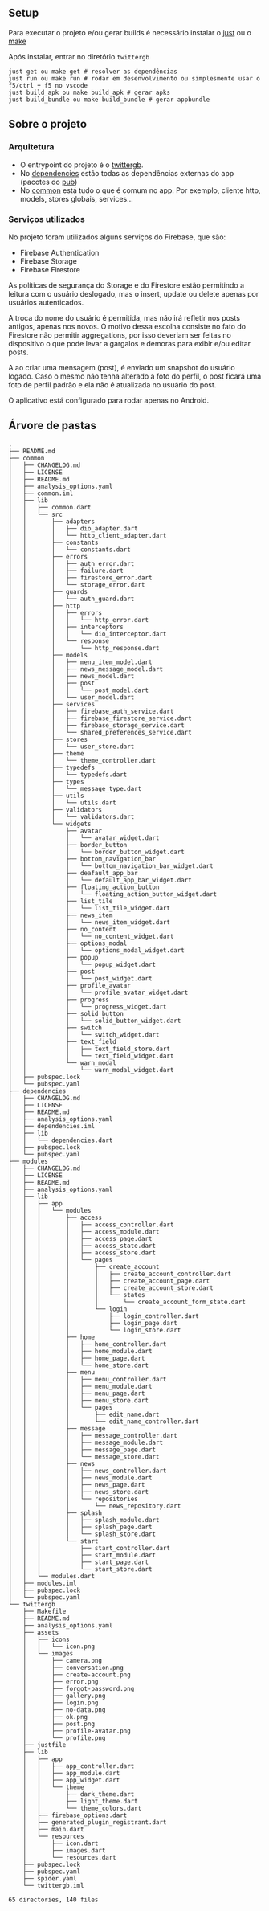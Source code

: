 ## Setup
Para executar o projeto e/ou gerar builds é necessário instalar o [just](https://github.com/casey/just) ou o [make](https://community.chocolatey.org/packages/make)

Após instalar, entrar no diretório `twittergb`

```pwsh
just get ou make get # resolver as dependências
just run ou make run # rodar em desenvolvimento ou simplesmente usar o f5/ctrl + f5 no vscode
just build_apk ou make build_apk # gerar apks
just build_bundle ou make build_bundle # gerar appbundle
```

## Sobre o projeto
### Arquitetura
 - O entrypoint do projeto é o [twittergb](/twittergb).
 - No [dependencies](/dependencies) estão todas as dependências externas do app (pacotes do [pub](pub.dev))
 - No [common](/common) está tudo o que é comum no app. Por exemplo, cliente http, models, stores globais, services...

### Serviços utilizados
No projeto foram utilizados alguns serviços do Firebase, que são:
- Firebase Authentication
- Firebase Storage
- Firebase Firestore

As políticas de segurança do Storage e do Firestore estão permitindo a leitura com o usuário deslogado, mas o insert, update ou delete apenas por usuários autenticados.

A troca do nome do usuário é permitida, mas não irá refletir nos posts antigos, apenas nos novos. O motivo dessa escolha consiste no fato do Firestore não permitir aggregations, por isso deveriam ser feitas no dispositivo o que pode levar a gargalos e demoras para exibir e/ou editar posts.

A ao criar uma mensagem (post), é enviado um snapshot do usuário logado. Caso o mesmo não tenha alterado a foto do perfil, o post ficará uma foto de perfil padrão e ela não é atualizada no usuário do post.

O aplicativo está configurado para rodar apenas no Android.


## Árvore de pastas

```
.
├── README.md
├── common
│   ├── CHANGELOG.md
│   ├── LICENSE
│   ├── README.md
│   ├── analysis_options.yaml
│   ├── common.iml
│   ├── lib
│   │   ├── common.dart
│   │   └── src
│   │       ├── adapters
│   │       │   ├── dio_adapter.dart
│   │       │   └── http_client_adapter.dart
│   │       ├── constants
│   │       │   └── constants.dart
│   │       ├── errors
│   │       │   ├── auth_error.dart
│   │       │   ├── failure.dart
│   │       │   ├── firestore_error.dart
│   │       │   └── storage_error.dart
│   │       ├── guards
│   │       │   └── auth_guard.dart
│   │       ├── http
│   │       │   ├── errors
│   │       │   │   └── http_error.dart
│   │       │   ├── interceptors
│   │       │   │   └── dio_interceptor.dart
│   │       │   └── response
│   │       │       └── http_response.dart
│   │       ├── models
│   │       │   ├── menu_item_model.dart
│   │       │   ├── news_message_model.dart
│   │       │   ├── news_model.dart
│   │       │   ├── post
│   │       │   │   └── post_model.dart
│   │       │   └── user_model.dart
│   │       ├── services
│   │       │   ├── firebase_auth_service.dart
│   │       │   ├── firebase_firestore_service.dart
│   │       │   ├── firebase_storage_service.dart
│   │       │   └── shared_preferences_service.dart
│   │       ├── stores
│   │       │   └── user_store.dart
│   │       ├── theme
│   │       │   └── theme_controller.dart
│   │       ├── typedefs
│   │       │   └── typedefs.dart
│   │       ├── types
│   │       │   └── message_type.dart
│   │       ├── utils
│   │       │   └── utils.dart
│   │       ├── validators
│   │       │   └── validators.dart
│   │       └── widgets
│   │           ├── avatar
│   │           │   └── avatar_widget.dart
│   │           ├── border_button
│   │           │   └── border_button_widget.dart
│   │           ├── bottom_navigation_bar
│   │           │   └── bottom_navigation_bar_widget.dart
│   │           ├── deafault_app_bar
│   │           │   └── default_app_bar_widget.dart
│   │           ├── floating_action_button
│   │           │   └── floating_action_button_widget.dart
│   │           ├── list_tile
│   │           │   └── list_tile_widget.dart
│   │           ├── news_item
│   │           │   └── news_item_widget.dart
│   │           ├── no_content
│   │           │   └── no_content_widget.dart
│   │           ├── options_modal
│   │           │   └── options_modal_widget.dart
│   │           ├── popup
│   │           │   └── popup_widget.dart
│   │           ├── post
│   │           │   └── post_widget.dart
│   │           ├── profile_avatar
│   │           │   └── profile_avatar_widget.dart
│   │           ├── progress
│   │           │   └── progress_widget.dart
│   │           ├── solid_button
│   │           │   └── solid_button_widget.dart
│   │           ├── switch
│   │           │   └── switch_widget.dart
│   │           ├── text_field
│   │           │   ├── text_field_store.dart
│   │           │   └── text_field_widget.dart
│   │           └── warn_modal
│   │               └── warn_modal_widget.dart
│   ├── pubspec.lock
│   └── pubspec.yaml
├── dependencies
│   ├── CHANGELOG.md
│   ├── LICENSE
│   ├── README.md
│   ├── analysis_options.yaml
│   ├── dependencies.iml
│   ├── lib
│   │   └── dependencies.dart
│   ├── pubspec.lock
│   └── pubspec.yaml
├── modules
│   ├── CHANGELOG.md
│   ├── LICENSE
│   ├── README.md
│   ├── analysis_options.yaml
│   ├── lib
│   │   ├── app
│   │   │   └── modules
│   │   │       ├── access
│   │   │       │   ├── access_controller.dart
│   │   │       │   ├── access_module.dart
│   │   │       │   ├── access_page.dart
│   │   │       │   ├── access_state.dart
│   │   │       │   ├── access_store.dart
│   │   │       │   └── pages
│   │   │       │       ├── create_account
│   │   │       │       │   ├── create_account_controller.dart
│   │   │       │       │   ├── create_account_page.dart
│   │   │       │       │   ├── create_account_store.dart
│   │   │       │       │   └── states
│   │   │       │       │       └── create_account_form_state.dart
│   │   │       │       └── login
│   │   │       │           ├── login_controller.dart
│   │   │       │           ├── login_page.dart
│   │   │       │           └── login_store.dart
│   │   │       ├── home
│   │   │       │   ├── home_controller.dart
│   │   │       │   ├── home_module.dart
│   │   │       │   ├── home_page.dart
│   │   │       │   └── home_store.dart
│   │   │       ├── menu
│   │   │       │   ├── menu_controller.dart
│   │   │       │   ├── menu_module.dart
│   │   │       │   ├── menu_page.dart
│   │   │       │   ├── menu_store.dart
│   │   │       │   └── pages
│   │   │       │       ├── edit_name.dart
│   │   │       │       └── edit_name_controller.dart
│   │   │       ├── message
│   │   │       │   ├── message_controller.dart
│   │   │       │   ├── message_module.dart
│   │   │       │   ├── message_page.dart
│   │   │       │   └── message_store.dart
│   │   │       ├── news
│   │   │       │   ├── news_controller.dart
│   │   │       │   ├── news_module.dart
│   │   │       │   ├── news_page.dart
│   │   │       │   ├── news_store.dart
│   │   │       │   └── repositories
│   │   │       │       └── news_repository.dart
│   │   │       ├── splash
│   │   │       │   ├── splash_module.dart
│   │   │       │   ├── splash_page.dart
│   │   │       │   └── splash_store.dart
│   │   │       └── start
│   │   │           ├── start_controller.dart
│   │   │           ├── start_module.dart
│   │   │           ├── start_page.dart
│   │   │           └── start_store.dart
│   │   └── modules.dart
│   ├── modules.iml
│   ├── pubspec.lock
│   └── pubspec.yaml
└── twittergb
    ├── Makefile
    ├── README.md
    ├── analysis_options.yaml
    ├── assets
    │   ├── icons
    │   │   └── icon.png
    │   └── images
    │       ├── camera.png
    │       ├── conversation.png
    │       ├── create-account.png
    │       ├── error.png
    │       ├── forgot-password.png
    │       ├── gallery.png
    │       ├── login.png
    │       ├── no-data.png
    │       ├── ok.png
    │       ├── post.png
    │       ├── profile-avatar.png
    │       └── profile.png
    ├── justfile
    ├── lib
    │   ├── app
    │   │   ├── app_controller.dart
    │   │   ├── app_module.dart
    │   │   ├── app_widget.dart
    │   │   └── theme
    │   │       ├── dark_theme.dart
    │   │       ├── light_theme.dart
    │   │       └── theme_colors.dart
    │   ├── firebase_options.dart
    │   ├── generated_plugin_registrant.dart
    │   ├── main.dart
    │   └── resources
    │       ├── icon.dart
    │       ├── images.dart
    │       └── resources.dart
    ├── pubspec.lock
    ├── pubspec.yaml
    ├── spider.yaml
    └── twittergb.iml

65 directories, 140 files
```
